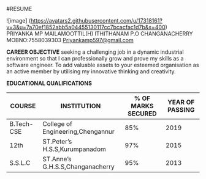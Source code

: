    #RESUME
 
  
   ![image] (https://avatars2.githubusercontent.com/u/17318161?v=3&u=7a70ef1852abb5a04455130117cc7bcacfac1d7b&s=400)       
                                                                                                   PRIYANKA MP
                                                                                                   MAILAMOOTTIL(H)
                                                                                                   ITHITHANAM P.O
                                                                                                   CHANGANACHERRY
                                                                                                   MOBNO:7558039303
                                                                                                   Priyankamp597@gmail.com    
                                                                                                   
                                                                                                   
    
    
    
    
    
  **CAREER OBJECTIVE**
  seeking a challenging job in a dynamic  industrial environment so that I can professionally grow 
  and prove my skills as a software engineer. To add valuable assets to your esteemed organisation as an active member
  by utilising my innovative thinking and creativity.
    
    
   
   
   **EDUCATIONAL QUALIFICATIONS**
   
   COURSE    | INSTITUTION    | % OF MARKS SECURED | YEAR OF PASSING 
------------ | -------------  | ------------------ | --------------- 
B.Tech-CSE| College of Engineering,Chengannur | 85% | 2019
12th | ST.Peter’s  H.S.S,Kurumpanadom | 97% | 2015
S.S.L.C | ST.Anne’s  G.H.S.S,Changanacherry | 95% | 2013 


